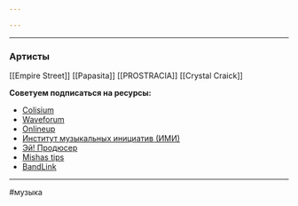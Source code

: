 ```yaml
---

---
```

* * *

### Артисты ###
[[Empire Street]]
[[Papasita]]
[[PROSTRACIA]]
[[Crystal Craick]]

**Советуем подписаться на ресурсы:**
- [Colisium](http://colisium.org/)
- [Waveforum](https://waveforum.ru/)
- [Onlineup](https://onlineup.me/)
- [Институт музыкальных инициатив (ИМИ)](https://i-m-i.ru/)
- [Эй! Продюсер](https://www.youtube.com/channel/UCIDEUsS0bMEBq2lvpobCHAQ)
- [Mishas tips](https://mishas.tips/)
- [BandLink](https://band.link/)
* * *
#музыка
